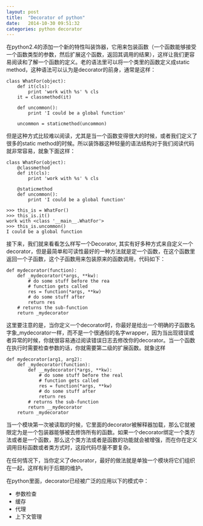 ```yaml
---
layout: post
title:  "Decorator of python"
date:   2014-10-30 09:51:32
categories: python decorator
---
```


在python2.4的添加一个新的特性叫装饰器，它用来包装函数（一个函数能够接受一个函数类型的参数，然后扩展这个函数，返回其调用的结果），这样让我们更容易阅读和了解一个函数的定义。老的语法里可以将一个类里的函数定义成static method，这种语法可以认为是decorator的前身，通常是这样：

	class WhatFor(object):
		def it(cls):
		    print 'work with %s' % cls
		it = classmethod(it)
		
		def uncommon():
		    print 'I could be a global function'
		
		uncommon = staticmethod(uncommon)

但是这种方式比较难以阅读，尤其是当一个函数变得很大的时候，或者我们定义了很多的static method的时候。所以装饰器这种轻量的语法结构对于我们阅读代码就非常容易，就象下面这样：

	
	class WhatFor(object):
		@classmethod
		def it(cls):
			print 'work with %s' % cls

		@staticmethod
    	def uncommon():
            print 'I could be a global function'

	>>> this_is = WhatFor()
	>>> this_is.it()
	work with <class '__main__.WhatFor'>
	>>> this_is.uncommon()
	I could be a global function


接下来，我们就来看看怎么样写一个Decorator, 其实有好多种方式来自定义一个decorator，但是最简单和可读性最好的一种方法就是定一个函数，在这个函数里返回一个子函数，这个子函数用来包装原来的函数调用，代码如下：

	def mydecorator(function):
		def _mydecorator(*args, **kw):
	     	# do some stuff before the rea
	     	# function gets called 
	        res = function(*args, **kw)
	     	# do some stuff after
	        return res
	 	# returns the sub-function
 		return _mydecorator


这里要注意的是，当你定义一个decorator时，你最好是给出一个明确的子函数名字象_mydecorator一样，而不是一个很通俗的名字wrapper，因为当出现错误或者异常的时候，你就很容易通过阅读错误日志去修改你的decorator。当一个函数在执行时需要检查参数的话，你就需要第二级的扩展函数。就象这样

	def mydecorator(arg1, arg2):
	    def _mydecorator(function):
	        def __mydecorator(*args, **kw):
	            # do some stuff before the real
	            # function gets called 
	            res = function(*args, **kw)
	            # do some stuff after
	            return res
	        # returns the sub-function
	        return __mydecorator
	    return _mydecorator


当一个模块第一次被读取的时候，它里面的decorator被解释器加载，那么它就被限定为是一个包装器能够被去修饰所有的函数。如果一个decorator绑定一个类方法或者是一个函数，那么这个类方法或者是函数的功能就会被增强，而在你在定义调用目标函数或者类方式时，这段代码尽量不要复杂。

在任何情况下，当你定义了decorator，最好的做法就是单独一个模块将它们组织在一起，这样有利于后期的维护。

在python里面，decorator已经被广泛的应用以下的模式中：

- 参数检查
- 缓存
- 代理
- 上下文管理

